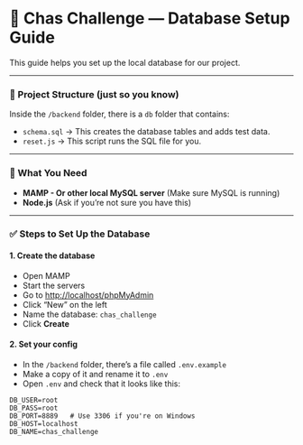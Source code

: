 # 📘 Chas Challenge — Database Setup Guide

This guide helps you set up the local database for our project.

---

### 📁 Project Structure (just so you know)

Inside the `/backend` folder, there is a `db` folder that contains:

- `schema.sql` → This creates the database tables and adds test data.
- `reset.js` → This script runs the SQL file for you.

---

### 🧰 What You Need

- **MAMP - Or other local MySQL server** (Make sure MySQL is running)
- **Node.js** (Ask if you’re not sure you have this)

---

### ✅ Steps to Set Up the Database

#### 1. Create the database

- Open MAMP
- Start the servers
- Go to [http://localhost/phpMyAdmin](http://localhost/phpMyAdmin)
- Click “New” on the left
- Name the database: `chas_challenge`
- Click **Create**

#### 2. Set your config

- In the `/backend` folder, there’s a file called `.env.example`
- Make a copy of it and rename it to `.env`
- Open `.env` and check that it looks like this:

```env
DB_USER=root
DB_PASS=root
DB_PORT=8889   # Use 3306 if you're on Windows
DB_HOST=localhost
DB_NAME=chas_challenge
```

